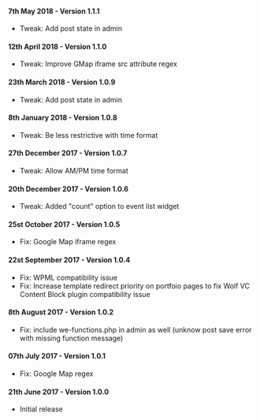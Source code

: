 #### 7th May 2018 - Version 1.1.1

* Tweak: Add post state in admin

#### 12th April 2018 - Version 1.1.0

* Tweak: Improve GMap iframe src attribute regex

#### 23th March 2018 - Version 1.0.9

* Tweak: Add post state in admin

#### 8th January 2018 - Version 1.0.8

* Tweak: Be less restrictive with time format

#### 27th December 2017 - Version 1.0.7

* Tweak: Allow AM/PM time format

#### 20th December 2017 - Version 1.0.6

* Tweak: Added "count" option to event list widget

#### 25st October 2017 - Version 1.0.5

* Fix: Google Map iframe regex

#### 22st September 2017 - Version 1.0.4

* Fix: WPML compatibility issue
* Fix: Increase template redirect priority on portfoio pages to fix Wolf VC Content Block plugin compatibility issue

#### 8th August 2017 - Version 1.0.2

* Fix: include we-functions.php in admin as well (unknow post save error with missing function message)

#### 07th July 2017 - Version 1.0.1

* Fix: Google Map regex

#### 21th June 2017 - Version 1.0.0

* Initial release